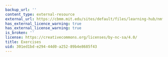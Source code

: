 ```yaml
---
backup_url: ''
content_type: external-resource
external_url: https://cbmm.mit.edu/sites/default/files/learning-hub/nmf-exercises.pdf
has_external_licence_warning: true
has_external_license_warning: true
is_broken: ''
license: https://creativecommons.org/licenses/by-nc-sa/4.0/
title: Exercises
uid: 301ed1bd-e294-44d0-a252-89b4e8685f43
---
```

